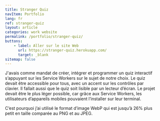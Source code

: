 ```yaml
---
title: Stranger Quiz
navItem: Portfolio
lang: fr
ref: stranger-quiz
layout: article
categories: work website
permalink: /portfolio/stranger-quiz/
buttons:
    - label: Aller sur le site Web
      url: https://stranger-quiz.herokuapp.com/
      target: _blank
sitemap: false
---
```


J'avais comme mandat de créer, intégrer et programmer un quiz interactif s’appuyant sur les Service
Workers sur le sujet de notre choix. Le quiz devait être accessible pour tous, avec un accent sur les contrôles par clavier. Il fallait aussi que le quiz soit lisible par un lecteur d’écran. Le projet devait être le plus léger possible, car grâce aux Service Workers, les utilisateurs d’appareils mobiles pouvaient l’installer sur leur terminal.

C’est pourquoi j’ai utilisé le format d’image WebP qui est jusqu’à 26% plus petit en taille comparée au PNG et au JPEG.
